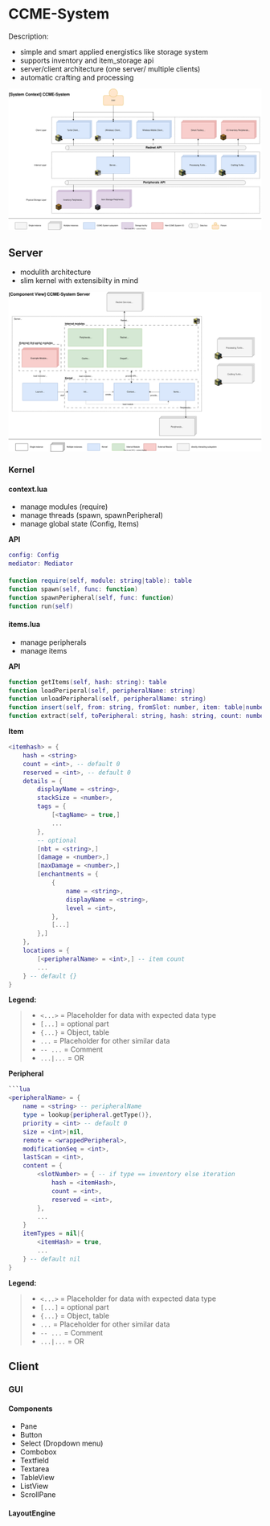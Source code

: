 # CCME-System

Description:
- simple and smart applied energistics like storage system
- supports inventory and item_storage api
- server/client architecture (one server/ multiple clients) 
- automatic crafting and processing

![System Context - CCME-System](diagrams/ccmesystem_system_context.svg)

## Server

- modulith architecture
- slim kernel with extensibilty in mind

![Component View - CCME-System Server](diagrams/server_component_view.svg)

### Kernel

#### context.lua
- manage modules (require)
- manage threads (spawn, spawnPeripheral)
- manage global state (Config, Items)

**API**
```lua
config: Config
mediator: Mediator

function require(self, module: string|table): table
function spawn(self, func: function)
function spawnPeripheral(self, func: function)
function run(self)
```

#### items.lua
- manage peripherals
- manage items

**API**
```lua
function getItems(self, hash: string): table
function loadPeriperal(self, peripheralName: string)
function unloadPeripheral(self, peripheralName: string)
function insert(self, from: string, fromSlot: number, item: table|number)
function extract(self, toPeripheral: string, hash: string, count: number)
```

**Item**
```lua
<itemhash> = {
	hash = <string>
	count = <int>, -- default 0
	reserved = <int>, -- default 0
	details = {
		displayName = <string>,
		stackSize = <number>,
		tags = {
			[<tagName> = true,]
			...
		},
		-- optional
		[nbt = <string>,]
		[damage = <number>,]
		[maxDamage = <number>,]
		[enchantments = {
			{
				name = <string>,
				displayName = <string>,
				level = <int>,
			},
			[...]
		},]
	},
	locations = {
		[<peripheralName> = <int>,] -- item count
		...
	} -- default {}
}
```
**Legend:**
> - `<...>`     = Placeholder for data with expected data type
> - `[...]`     = optional part
> - `{...}`     = Object, table
> - `...`       = Placeholder for other similar data
> - `-- ...`    = Comment
> - `...|...`   = OR

**Peripheral**
```lua
```lua
<peripheralName> = {
	name = <string> -- peripheralName
	type = lookup{peripheral.getType()},
	priority = <int> -- default 0
	size = <int>|nil,
	remote = <wrappedPeripheral>,
	modificationSeq = <int>,
	lastScan = <int>,
	content = {
		<slotNumber> = { -- if type == inventory else iteration
			hash = <itemHash>,
			count = <int>,
			reserved = <int>,
		},
		...
	}
	itemTypes = nil|{
		<itemHash> = true,
		...
	} -- default nil
}
```
**Legend:**
> - `<...>`     = Placeholder for data with expected data type
> - `[...]`     = optional part
> - `{...}`     = Object, table
> - `...`       = Placeholder for other similar data
> - `-- ...`    = Comment
> - `...|...`   = OR

## Client

### GUI

#### Components
- Pane
- Button
- Select (Dropdown menu)
- Combobox
- Textfield
- Textarea
- TableView
- ListView
- ScrollPane


#### LayoutEngine
